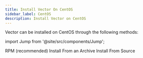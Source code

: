 ```yaml
---
title: Install Vector On CentOS
sidebar_label: CentOS
description: Install Vector on CentOS
---
```


Vector can be installed on CentOS through the following methods:

import Jump from '@site/src/components/Jump';

<Jump to="/docs/setup/installation/package-managers/rpm">RPM (recommended)</Jump>
<Jump to="/docs/setup/installation/manual/from-archives">Install From an Archive</Jump>
<Jump to="/docs/setup/installation/manual/from-source">Install From Source</Jump>



